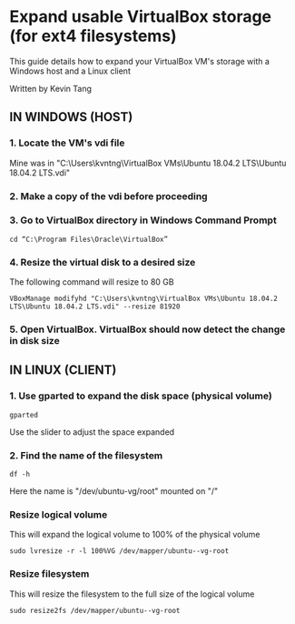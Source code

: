 # Expand usable VirtualBox storage (for ext4 filesystems)
This guide details how to expand your VirtualBox VM's storage with a Windows host and a Linux client

Written by Kevin Tang

## IN WINDOWS (HOST)
### 1. Locate the VM's vdi file
Mine was in "C:\Users\kvntng\VirtualBox VMs\Ubuntu 18.04.2 LTS\Ubuntu 18.04.2 LTS.vdi"

### 2. Make a copy of the vdi before proceeding

### 3. Go to VirtualBox directory in Windows Command Prompt
```
cd “C:\Program Files\Oracle\VirtualBox”
```

### 4. Resize the virtual disk to a desired size
The following command will resize to 80 GB
```
VBoxManage modifyhd "C:\Users\kvntng\VirtualBox VMs\Ubuntu 18.04.2 LTS\Ubuntu 18.04.2 LTS.vdi" --resize 81920
```

### 5. Open VirtualBox. VirtualBox should now detect the change in disk size

## IN LINUX (CLIENT) 

### 1. Use gparted to expand the disk space (physical volume)
```
gparted
```
Use the slider to adjust the space expanded

### 2. Find the name of the filesystem
```
df -h
```
Here the name is "/dev/ubuntu-vg/root" mounted on "/"

### Resize logical volume
This will expand the logical volume to 100% of the physical volume
```
sudo lvresize -r -l 100%VG /dev/mapper/ubuntu--vg-root
```
### Resize filesystem
This will resize the filesystem to the full size of the logical volume
```
sudo resize2fs /dev/mapper/ubuntu--vg-root
```
